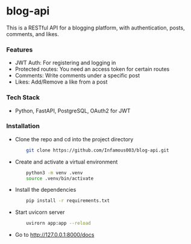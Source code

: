 # blog-api
This is a RESTful API for a blogging platform, with authentication, posts, comments, and likes.

### Features
- JWT Auth: For registering and logging in
- Protected routes: You need an access token for certain routes
- Comments: Write comments under a specific post
- Likes: Add/Remove a like from a post

### Tech Stack
- Python, FastAPI, PostgreSQL, OAuth2 for JWT

### Installation

- Clone the repo and cd into the project directory
    ```bash
        git clone https://github.com/Infamous003/blog-api.git
    ```
- Create and activate a virtual environment
    ```bash
        python3 -m venv .venv
        source .venv/bin/activate
    ```
- Install the dependencies
    ```bash
        pip install -r requirements.txt
    ```
- Start uvicorn server
    ```bash
        uvirorn app:app --reload
    ```
- Go to http://127.0.0.1:8000/docs
